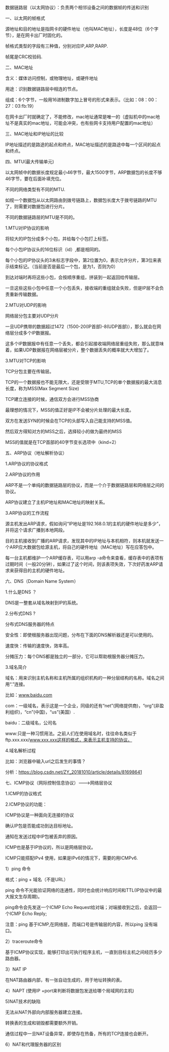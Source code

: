 数据链路层（以太网协议）：负责两个相邻设备之间的数据帧的传送和识别

一、以太网的帧格式

源地址和目的地址是指网卡的硬件地址（也叫MAC地址），长度是48位（6个字节），是在网卡出厂时固化的。

帧格式类型的字段有三种值，分别对应IP,ARP,RARP.

帧尾是CRC校验码.

二、MAC地址

含义：媒体访问控制，或物理地址，或硬件地址

用途：识别数据链路层中相连的节点。

组成：6个字节，一般用16进制数字加上冒号的形式来表示。（比如：08：00：27：03:fb:19）

在网卡出厂时就确定了，不能修改，mac地址通常是唯一的（虚拟机中的mac地址不是真实的mac地址，可能会冲突，也有些网卡支持用户配置的mac地址）

三、MAC地址和IP地址的比较

IP地址描述的是路途的起点和终点，MAC地址描述的是路途中每一个区间的起点和终点。

四、MTU(最大传输单元)

以太网帧中的数据长度规定最小46字节，最大1500字节，ARP数据包的长度不够46字节，要在后面补填充位。

不同的网络类型有不同的MTU.

如规一个数据包从以太网路由到拨号链路上，数据包长度大于拨号链路的MTU了，则需要对数据包进行分片。

不同的数据链路层的MTU是不同的。

1.MTU对IP协议的影响

将较大的IP包分成多个小包，并给每个小包打上标签。

每个小包IP协议头的16位标识（id）,都是相同的。

每个小包的IP协议头的3未标志字段中，第2位置为0，表示允许分片，第3位来表示结束标记。（当前是否是最后一个包，是为1，否则为0）

到达对端时再将这些小包，会按顺序重组，拼装到一起返回给传输层。

一旦这些这些小包中任意一个小包丢失，接收端的重组就会失败，但是IP层不会负责重新传输数据。

2.MTU对UDP的影响

网络层分包主要对UDP分片

一旦UDP携带的数据超过1472（1500-20(IP首部)-8(UDP首部)），那么就会在网络层分成多个IP数据报。

这多个IP数据报中有任意一个丢失，都会引起接收端网络层重组失败，那么就意味着，如果UDP数据报在网络层被分片，整个数据丢失的概率就大大增加了。

3.MTU对TCP的影响

TCP分包主要在传输层。

TCP的一个数据报也不能无限大，还是受限于MTU,TCP的单个数据报的最大消息长度，称为MSS(Max
Segment Size)

TCP建立连接的时候，通信双方会进行MSS协商

最理想的情况下，MSS的值正好是IP不会被分片处理的最大长度。

双方在发送SYN的时候会在TCP的头部写入自己能支持的MSS值。

然后双方得知对方的MSS之后，选择较小的做为最终的MSS

MSS的值就是在TCP首部的40字节变长选项中（kind=2）

五、ARP协议（地址解析协议）

1.ARP协议的协议格式

2.ARP协议的作用

ARP不是一个单纯的数据链路层的协议，而是一个介于数据链路层和网络层之间的协议。

ARP协议建立了主机IP地址和MAC地址的映射关系。

3.ARP协议的工作流程

源主机发出ARP请求，假如询问“IP地址是192.168.0.1的主机的硬件地址是多少”，并将这个请求广播到本地网段。

目的主机接收到广播的ARP请求，发现其中的IP地址与本机相符，则本机就发送一个ARP应大数据包给源主机，将自己的硬件地址（MAC地址）写在应答包中。

每一台主机都维护一个ARP缓存表，可以用arp
\-a命令来查看，缓存表中的表项有过期时间（一般20分钟），如果过了这个时间，则该表项失效，下次好药发ARP请求来获得目的主机的硬件地址。

六、DNS（Domain Name System）

1.什么是DNS ？

DNS是一整套从域名映射到IP的系统。

2.分布式DNS ?

分布式DNS服务器的特点

安全性：即使根服务器出现问题，分布在下面的DNS解析器还是可以使用的。

速度快：传输的速度快，效率高。

分摊压力：每个DNS都是独立的一部分，它可以帮助根服务器分摊压力。

3.域名简介

域名：用来识别主机名称和主机所属的组织机构的一种分层结构的名称。域名之间用“.”连接。

比如：www.baidu.com

com：一级域名，表示这是一个企业，同级的还有“net”(网络提供商)，“org”(非盈利组织)，“cn”(中国)，“us”(美国）.

baidu：二级域名，公司名

www:只是一种习惯用法。之前人们在使用域名时，往往命名类似于ftp.xxx.xxx/www.xxx.xxx这样的格式，来表示主机支持的协议。

4.域名解析过程

比如：浏览器中输入url之后发生的事情？

分析：https://blog.csdn.net/ZY_20181010/article/details/81698641

七、ICMP协议（网际控制信息协议）---\>网络层协议

1.ICMP的协议格式

2.ICMP协议的功能：

ICMP协议是一种面向无连接的协议

确认IP包是否能成功到达目标地址。

通知在发送过程中IP包被丢弃的原因。

ICMP也是基于IP协议的，所以是网络层协议。

ICMP只能搭配IPv4 使用，如果是IPv6的情况下，需要的用ICMPv6.

1）ping 命令

格式：ping + 域名（不是URL）

ping
命令不光能验证网络的连通性，同时也会统计响应时间和TTL(IP协议中的最大报文生存周期)。

ping命令会先发送一个ICMP Echo Request给对端；对端接收到之后，会返回一个ICMP Echo
Reply;

注意：ping 基于ICMP,在网络层，而端口号是传输层的内容，所以ping 没有端口。

2）traceroute命令

基于ICMP协议实现，能够打印出可执行程序主机，一直到目标主机之间经历多少路由器。

3）NAT IP

在NAT路由器内部，有一张自动生成的，用于地址转换的表。

4）NAPT (使用IP +port来判断将数据包发送给哪个局域网的主机)

5)NAT技术的缺陷

无法从NAT外部向内部服务器建立连接。

转换表的生成和销毁都需要额外开销。

通信过程中一旦NAT设备异常，即使存在热备，所有的TCP连接也会断开。

6）NAT和代理服务器的区别
